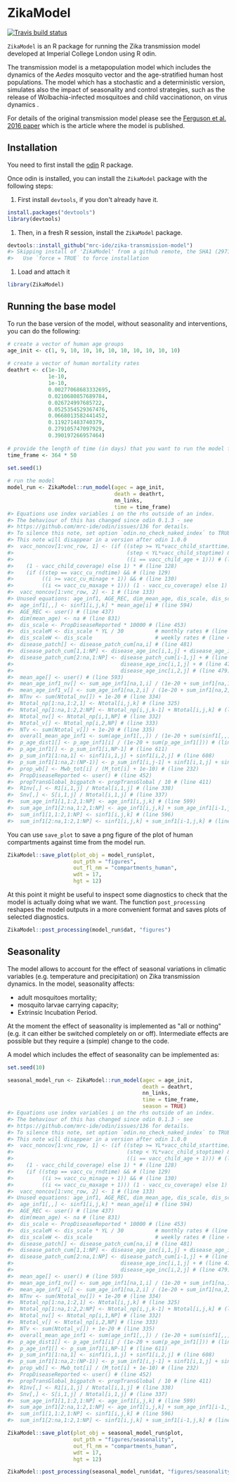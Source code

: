 
<!-- README.md is generated from README.Rmd. Please edit that file -->
ZikaModel
=========

<!-- badges: start -->
[![Travis build status](https://travis-ci.org/mrc-ide/zika-transmission-model.svg?branch=master)](https://travis-ci.org/mrc-ide/zika-transmission-model) <!-- badges: end -->

`ZikaModel` is an R package for running the Zika transmission model developed at Imperial College London using R odin.

The transmission model is a metapopulation model which includes the dynamics of the *Aedes* mosquito vector and the age-stratified human host populations. The model which has a stochastic and a deterministic version, simulates also the impact of seasonality and control strategies, such as the release of Wolbachia-infected mosquitoes and child vaccinationon, on virus dynamics .

For details of the original transmission model please see the [Ferguson et al. 2016 paper](https://science.sciencemag.org/content/353/6297/353) which is the article where the model is published.

Installation
------------

You need to first install the [odin](https://github.com/mrc-ide/odin) R package.

Once odin is installed, you can install the `ZikaModel` package with the following steps:

1.  First install `devtools`, if you don't already have it.

``` r
install.packages("devtools")
library(devtools)
```

1.  Then, in a fresh R session, install the `ZikaModel` package.

``` r
devtools::install_github("mrc-ide/zika-transmission-model")
#> Skipping install of 'ZikaModel' from a github remote, the SHA1 (29716090) has not changed since last install.
#>   Use `force = TRUE` to force installation
```

1.  Load and attach it

``` r
library(ZikaModel)
```

Running the base model
----------------------

To run the base version of the model, without seasonality and interventions, you can do the following:

``` r
# create a vector of human age groups 
age_init <- c(1, 9, 10, 10, 10, 10, 10, 10, 10, 10, 10)
  
# create a vector of human mortality rates 
deathrt <- c(1e-10, 
             1e-10, 
             1e-10, 
             0.00277068683332695, 
             0.0210680857689784,
             0.026724997685722,
             0.0525354529367476,
             0.0668013582441452,
             0.119271483740379,
             0.279105747097929,
             0.390197266957464)
             
# provide the length of time (in days) that you want to run the model for
time_frame <- 364 * 50
  
set.seed(1)

# run the model
model_run <- ZikaModel::run_model(agec = age_init,
                                  death = deathrt,
                                  nn_links,
                                  time = time_frame)
#> Equations use index variables i on the rhs outside of an index.
#> The behaviour of this has changed since odin 0.1.3 - see
#> https://github.com/mrc-ide/odin/issues/136 for details.
#> To silence this note, set option `odin.no_check_naked_index` to TRUE
#> This note will disappear in a version after odin 1.0.0
#>  vacc_noncov[1:vnc_row, 1] <- (if ((step >= YL*vacc_child_starttime) && # (line 125)
#>                                    (step < YL*vacc_child_stoptime) && # (line 126)
#>                                    ((i == vacc_child_age + 1))) # (line 127)
#>    (1 - vacc_child_coverage) else 1) * # (line 128)
#>    (if ((step == vacc_cu_rndtime) && # (line 129)
#>         ((i >= vacc_cu_minage + 1)) && # (line 130)
#>         ((i <= vacc_cu_maxage + 1))) (1 - vacc_cu_coverage) else 1) # (line 131)
#>  vacc_noncov[1:vnc_row, 2] <- 1 # (line 133)
#> Unused equations: age_inf1, AGE_REC, dim_mean_age, dis_scale, dis_scaleM, dis_scaleW, disease_patch, disease_patch_cum, mean_age, mean_age_inf1_nv, mean_age_inf1_v, NTnv, Ntotal_np, Ntotal_nv, Ntotal_v, NTv, overall_mean_age_inf1, p_age_dist1, p_age_inf1, p_sum_inf1, prop_wb, PropDiseaseReported, propTransGlobal_bigpatch, R1nv, Snv, sum_age_inf1, sum_inf1
#>  age_inf1[,,] <- sinf1[i,j,k] * mean_age[i] # (line 594)
#>  AGE_REC <- user() # (line 437)
#>  dim(mean_age) <- na # (line 831)
#>  dis_scale <- PropDiseaseReported * 10000 # (line 453)
#>  dis_scaleM <- dis_scale * YL / 30          # monthly rates # (line 455)
#>  dis_scaleW <- dis_scale                    # weekly rates # (line 454)
#>  disease_patch[] <- disease_patch_cum[na,i] # (line 481)
#>  disease_patch_cum[1,1:NP] <- disease_age_inc[i,1,j] + disease_age_inc[i,2,j] # (line 476)
#>  disease_patch_cum[2:na,1:NP] <- disease_patch_cum[i-1,j] + # (line 477)
#>                                  disease_age_inc[i,1,j] + # (line 478)
#>                                  disease_age_inc[i,2,j] # (line 479)
#>  mean_age[] <- user() # (line 593)
#>  mean_age_inf1_nv[] <- sum_age_inf1[na,1,i] / (1e-20 + sum_inf1[na,1,i]) # (line 602)
#>  mean_age_inf1_v[] <- sum_age_inf1[na,2,i] / (1e-20 + sum_inf1[na,2,i]) # (line 604)
#>  NTnv <- sum(Ntotal_nv[]) + 1e-20 # (line 334)
#>  Ntotal_np[1:na,1:2,1] <- Ntotal[i,j,k] # (line 325)
#>  Ntotal_np[1:na,1:2,2:NP] <- Ntotal_np[i,j,k-1] + Ntotal[i,j,k] # (line 326)
#>  Ntotal_nv[] <- Ntotal_np[i,1,NP] # (line 332)
#>  Ntotal_v[] <- Ntotal_np[i,2,NP] # (line 333)
#>  NTv <- sum(Ntotal_v[]) + 1e-20 # (line 335)
#>  overall_mean_age_inf1 <- sum(age_inf1[,,]) / (1e-20 + sum(sinf1[,,])) # (line 606)
#>  p_age_dist1[] <- p_age_inf1[i] / (1e-20 + sum(p_age_inf1[])) # (line 612)
#>  p_age_inf1[] <- p_sum_inf1[i,NP-1] # (line 611)
#>  p_sum_inf1[1:na,1] <- sinf1[i,1,j] + sinf1[i,2,j] # (line 608)
#>  p_sum_inf1[1:na,2:(NP-1)] <- p_sum_inf1[i,j-1] + sinf1[i,1,j] + sinf1[i,2,j] # (line 609)
#>  prop_wb[] <- Mwb_tot[i] / (M_tot[i] + 1e-10) # (line 232)
#>  PropDiseaseReported <- user() # (line 452)
#>  propTransGlobal_bigpatch <- propTransGlobal / 10 # (line 411)
#>  R1nv[,] <- R1[i,1,j] / Ntotal[i,1,j] # (line 338)
#>  Snv[,] <- S[i,1,j] / Ntotal[i,1,j] # (line 337)
#>  sum_age_inf1[1,1:2,1:NP] <- age_inf1[i,j,k] # (line 599)
#>  sum_age_inf1[2:na,1:2,1:NP] <- age_inf1[i,j,k] + sum_age_inf1[i-1,j,k] # (line 600)
#>  sum_inf1[1,1:2,1:NP] <- sinf1[i,j,k] # (line 596)
#>  sum_inf1[2:na,1:2,1:NP] <- sinf1[i,j,k] + sum_inf1[i-1,j,k] # (line 597)
```

You can use `save_plot` to save a png figure of the plot of human compartments against time from the model run.

``` r
ZikaModel::save_plot(plot_obj = model_run$plot, 
                     out_pth = "figures", 
                     out_fl_nm = "compartments_human", 
                     wdt = 17, 
                     hgt = 12)
```

At this point it might be useful to inspect some diagnostics to check that the model is actually doing what we want. The function `post_processing` reshapes the model outputs in a more convenient format and saves plots of selected diagnostics.

``` r
ZikaModel::post_processing(model_run$dat, "figures")
```

Seasonality
-----------

The model allows to account for the effect of seasonal variations in climatic variables (e.g. temperature and precipitation) on Zika transmission dynamics. In the model, seasonality affects:

-   adult mosquitoes mortality;
-   mosquito larvae carrying capacity;
-   Extrinsic Incubation Period.

At the moment the effect of seasonality is implemented as "all or nothing" (e.g. it can either be switched completely on or off). Intermediate effects are possible but they require a (simple) change to the code.

A model which includes the effect of seasonality can be implemented as:

``` r
set.seed(10)

seasonal_model_run <- ZikaModel::run_model(agec = age_init,
                                           death = deathrt,
                                           nn_links,
                                           time = time_frame,
                                           season = TRUE)
#> Equations use index variables i on the rhs outside of an index.
#> The behaviour of this has changed since odin 0.1.3 - see
#> https://github.com/mrc-ide/odin/issues/136 for details.
#> To silence this note, set option `odin.no_check_naked_index` to TRUE
#> This note will disappear in a version after odin 1.0.0
#>  vacc_noncov[1:vnc_row, 1] <- (if ((step >= YL*vacc_child_starttime) && # (line 125)
#>                                    (step < YL*vacc_child_stoptime) && # (line 126)
#>                                    ((i == vacc_child_age + 1))) # (line 127)
#>    (1 - vacc_child_coverage) else 1) * # (line 128)
#>    (if ((step == vacc_cu_rndtime) && # (line 129)
#>         ((i >= vacc_cu_minage + 1)) && # (line 130)
#>         ((i <= vacc_cu_maxage + 1))) (1 - vacc_cu_coverage) else 1) # (line 131)
#>  vacc_noncov[1:vnc_row, 2] <- 1 # (line 133)
#> Unused equations: age_inf1, AGE_REC, dim_mean_age, dis_scale, dis_scaleM, dis_scaleW, disease_patch, disease_patch_cum, mean_age, mean_age_inf1_nv, mean_age_inf1_v, NTnv, Ntotal_np, Ntotal_nv, Ntotal_v, NTv, overall_mean_age_inf1, p_age_dist1, p_age_inf1, p_sum_inf1, prop_wb, PropDiseaseReported, propTransGlobal_bigpatch, R1nv, Snv, sum_age_inf1, sum_inf1
#>  age_inf1[,,] <- sinf1[i,j,k] * mean_age[i] # (line 594)
#>  AGE_REC <- user() # (line 437)
#>  dim(mean_age) <- na # (line 831)
#>  dis_scale <- PropDiseaseReported * 10000 # (line 453)
#>  dis_scaleM <- dis_scale * YL / 30          # monthly rates # (line 455)
#>  dis_scaleW <- dis_scale                    # weekly rates # (line 454)
#>  disease_patch[] <- disease_patch_cum[na,i] # (line 481)
#>  disease_patch_cum[1,1:NP] <- disease_age_inc[i,1,j] + disease_age_inc[i,2,j] # (line 476)
#>  disease_patch_cum[2:na,1:NP] <- disease_patch_cum[i-1,j] + # (line 477)
#>                                  disease_age_inc[i,1,j] + # (line 478)
#>                                  disease_age_inc[i,2,j] # (line 479)
#>  mean_age[] <- user() # (line 593)
#>  mean_age_inf1_nv[] <- sum_age_inf1[na,1,i] / (1e-20 + sum_inf1[na,1,i]) # (line 602)
#>  mean_age_inf1_v[] <- sum_age_inf1[na,2,i] / (1e-20 + sum_inf1[na,2,i]) # (line 604)
#>  NTnv <- sum(Ntotal_nv[]) + 1e-20 # (line 334)
#>  Ntotal_np[1:na,1:2,1] <- Ntotal[i,j,k] # (line 325)
#>  Ntotal_np[1:na,1:2,2:NP] <- Ntotal_np[i,j,k-1] + Ntotal[i,j,k] # (line 326)
#>  Ntotal_nv[] <- Ntotal_np[i,1,NP] # (line 332)
#>  Ntotal_v[] <- Ntotal_np[i,2,NP] # (line 333)
#>  NTv <- sum(Ntotal_v[]) + 1e-20 # (line 335)
#>  overall_mean_age_inf1 <- sum(age_inf1[,,]) / (1e-20 + sum(sinf1[,,])) # (line 606)
#>  p_age_dist1[] <- p_age_inf1[i] / (1e-20 + sum(p_age_inf1[])) # (line 612)
#>  p_age_inf1[] <- p_sum_inf1[i,NP-1] # (line 611)
#>  p_sum_inf1[1:na,1] <- sinf1[i,1,j] + sinf1[i,2,j] # (line 608)
#>  p_sum_inf1[1:na,2:(NP-1)] <- p_sum_inf1[i,j-1] + sinf1[i,1,j] + sinf1[i,2,j] # (line 609)
#>  prop_wb[] <- Mwb_tot[i] / (M_tot[i] + 1e-10) # (line 232)
#>  PropDiseaseReported <- user() # (line 452)
#>  propTransGlobal_bigpatch <- propTransGlobal / 10 # (line 411)
#>  R1nv[,] <- R1[i,1,j] / Ntotal[i,1,j] # (line 338)
#>  Snv[,] <- S[i,1,j] / Ntotal[i,1,j] # (line 337)
#>  sum_age_inf1[1,1:2,1:NP] <- age_inf1[i,j,k] # (line 599)
#>  sum_age_inf1[2:na,1:2,1:NP] <- age_inf1[i,j,k] + sum_age_inf1[i-1,j,k] # (line 600)
#>  sum_inf1[1,1:2,1:NP] <- sinf1[i,j,k] # (line 596)
#>  sum_inf1[2:na,1:2,1:NP] <- sinf1[i,j,k] + sum_inf1[i-1,j,k] # (line 597)

ZikaModel::save_plot(plot_obj = seasonal_model_run$plot, 
                     out_pth = "figures/seasonality", 
                     out_fl_nm = "compartments_human", 
                     wdt = 17, 
                     hgt = 12)

ZikaModel::post_processing(seasonal_model_run$dat, "figures/seasonality")
```
